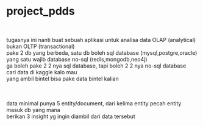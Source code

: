 # project_pdds
<br>

tugasnya ini nanti buat sebuah aplikasi untuk analisa data OLAP (analytical) bukan OLTP (transactional)
<br>
pake 2 db yang berbeda, satu db boleh sql database (mysql,postgre,oracle)
<br>
yang satu wajib database no-sql (redis,mongodb,neo4j)
<br>
ga boleh pake 2 2 nya sql database, tapi boleh 2 2 nya no-sql database
<br>
cari data di kaggle kalo mau
<br>
yang ambil bintel bisa pake data bintel kalian

<br>
<br>
data minimal punya 5 entity/document, dari kelima entity pecah entity masuk db yang mana
<br>
berikan 3 insight yg ingin diambil dari data tersebut
